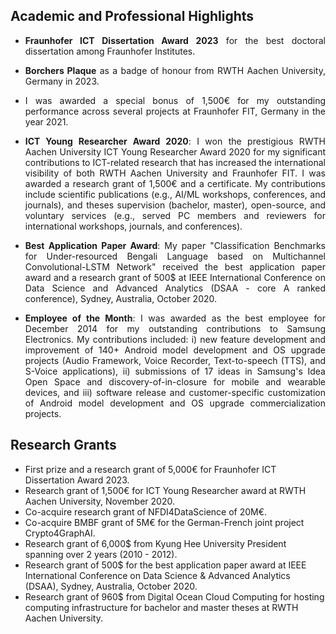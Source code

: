## Academic and Professional Highlights
- <p style='text-align: justify;'> <b>Fraunhofer ICT Dissertation Award 2023</b> for the best doctoral dissertation among Fraunhofer Institutes.</p>
- <p style='text-align: justify;'> <b>Borchers Plaque</b> as a badge of honour from RWTH Aachen University, Germany in 2023.</p>
- <p style='text-align: justify;'> I was awarded a special bonus of 1,500€ for my outstanding performance across several projects at Fraunhofer FIT, Germany in the year 2021.</p>
- <p style='text-align: justify;'> <b>ICT Young Researcher Award 2020</b>: I won the prestigious RWTH Aachen University ICT Young Researcher Award 2020 for my significant contributions to ICT-related research that has increased the international visibility of both RWTH Aachen University and Fraunhofer FIT. I was awarded a research grant of 1,500€ and a certificate. My contributions include scientific publications (e.g., AI/ML workshops, conferences, and journals), and theses supervision (bachelor, master), open-source, and voluntary services (e.g., served PC members and reviewers for international workshops, journals, and conferences).</p>
- <p style='text-align: justify;'> <b>Best Application Paper Award</b>: My paper "Classification Benchmarks for Under-resourced Bengali Language based on Multichannel Convolutional-LSTM Network" received the best application paper award and a research grant of 500$ at IEEE International Conference on Data Science and Advanced Analytics (DSAA - core A ranked conference), Sydney, Australia, October 2020.</p>
- <p style='text-align: justify;'> <b>Employee of the Month</b>: I was awarded as the best employee for December 2014 for my outstanding contributions to Samsung Electronics. My contributions included: i) new feature development and improvement of 140+ Android model development and OS upgrade projects (Audio Framework, Voice Recorder, Text-to-speech (TTS), and S-Voice applications), ii) submissions of 17 ideas in Samsung's Idea Open Space and discovery-of-in-closure for mobile and wearable devices, and iii) software release and customer-specific customization of Android model development and OS upgrade commercialization projects. </p>

## Research Grants
- First prize and a research grant of 5,000€ for Fraunhofer ICT Dissertation Award 2023.
- Research grant of 1,500€ for ICT Young Researcher award at RWTH Aachen University, November 2020.
- Co-acquire research grant of NFDI4DataScience of 20M€.
- Co-acquire BMBF grant of 5M€ for the German-French joint project Crypto4GraphAI.
- Research grant of 6,000$ from Kyung Hee University President spanning over 2 years (2010 - 2012).
- Research grant of 500$ for the best application paper award at IEEE International Conference on Data Science & Advanced Analytics (DSAA), Sydney, Australia, October 2020.
- Research grant of 960$ from Digital Ocean Cloud Computing for hosting computing infrastructure for bachelor and master theses at RWTH Aachen University.

